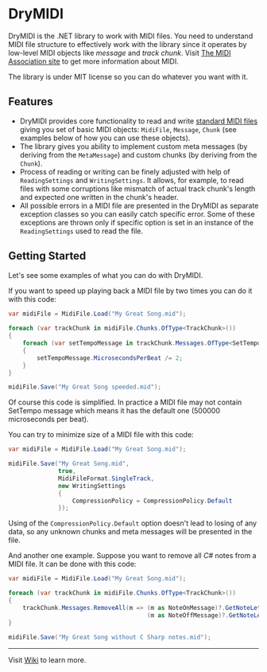 # DryMIDI

DryMIDI is the .NET library to work with MIDI files. You need to understand MIDI file structure to effectively work with the library since it operates by low-level MIDI objects like *message* and *track chunk*. Visit [The MIDI Association site](https://www.midi.org) to get more information about MIDI.

The library is under MIT license so you can do whatever you want with it.

## Features

* DryMIDI provides core functionality to read and write [standard MIDI files](https://www.midi.org/specifications/category/smf-specifications) giving you set of basic MIDI objects: ```MidiFile```, ```Message```, ```Chunk``` (see examples below of how you can use these objects).
* The library gives you ability to implement custom meta messages (by deriving from the ```MetaMessage```) and custom chunks (by deriving from the ```Chunk```).
* Process of reading or writing can be finely adjusted with help of ```ReadingSettings``` and ```WritingSettings```. It allows, for example, to read files with some corruptions like mismatch of actual track chunk's length and expected one written in the chunk's header.
* All possible errors in a MIDI file are presented in the DryMIDI as separate exception classes so you can easily catch specific error. Some of these exceptions are thrown only if specific option is set in an instance of the ```ReadingSettings``` used to read the file.

## Getting Started

Let's see some examples of what you can do with DryMIDI.

If you want to speed up playing back a MIDI file by two times you can do it with this code:

```csharp
var midiFile = MidiFile.Load("My Great Song.mid");
                             
foreach (var trackChunk in midiFile.Chunks.OfType<TrackChunk>())
{
    foreach (var setTempoMessage in trackChunk.Messages.OfType<SetTempoMessage>())
    {
        setTempoMessage.MicrosecondsPerBeat /= 2;
    }
}

midiFile.Save("My Great Song speeded.mid");
```

Of course this code is simplified. In practice a MIDI file may not contain SetTempo message which means it has the default one (500000 microseconds per beat).

You can try to minimize size of a MIDI file with this code:

```csharp
var midiFile = MidiFile.Load("My Great Song.mid");

midiFile.Save("My Great Song.mid",
              true,
              MidiFileFormat.SingleTrack,
              new WritingSettings
              {
                  CompressionPolicy = CompressionPolicy.Default
              });
```

Using of the `CompressionPolicy.Default` option doesn't lead to losing of any data, so any unknown chunks and meta messages will be presented in the file.

And another one example. Suppose you want to remove all *C#* notes from a MIDI file. It can be done with this code:

```csharp
var midiFile = MidiFile.Load("My Great Song.mid");

foreach (var trackChunk in midiFile.Chunks.OfType<TrackChunk>())
{
    trackChunk.Messages.RemoveAll(m => (m as NoteOnMessage)?.GetNoteLetter() == NoteLetter.CSharp ||
                                       (m as NoteOffMessage)?.GetNoteLetter() == NoteLetter.CSharp);
}
            
midiFile.Save("My Great Song without C Sharp notes.mid");
```
------------------
Visit [Wiki](https://github.com/melanchall/drymidi/wiki) to learn more.
